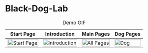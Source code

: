 # Black-Dog-Lab

<table>
    <caption>Demo GIF</caption>
    <thead>
        <tr>
            <th>Start Page</th>
            <th width:25%>Introduction</th>
            <th width:25%>Main Pages</th>
            <th width:25%>Dog Pages</th>
        </tr>
    </thead>
    <tbody>
    <tr>
        <td>
            <img src="demo/startPage.gif" alt="Start Page" width=100%/>
        </td>
        <td>
            <img src="demo/Introduction.gif" alt="Introduction" width=100%/>
        </td>
        <td>
            <img src="demo/allPages.gif" alt="All Pages" width=100%/>
        </td>
        <td>
            <img src="demo/dogFeed.gif" alt="Dog" width=100%/>
        </td>
    </tr>
    </tbody>
</table>